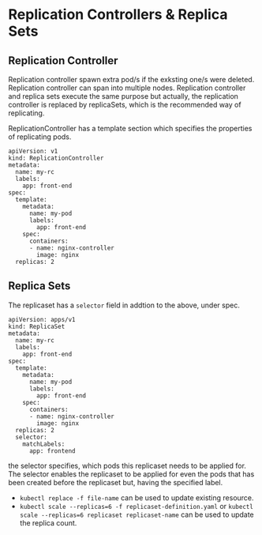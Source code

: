 # Replication Controllers & Replica Sets

## Replication Controller
Replication controller spawn extra pod/s if the exksting one/s were deleted. Replication controller can span into multiple nodes. Replication controller and replica sets execute the same purpose but actually, the replication controller is replaced by replicaSets, which is the recommended way of replicating.

ReplicationController has a template section which specifies the properties of replicating pods.

```
apiVersion: v1
kind: ReplicationController
metadata:
  name: my-rc
  labels:
    app: front-end
spec:
  template:
    metadata:
      name: my-pod
      labels: 
        app: front-end
    spec:
      containers:
      - name: nginx-controller
        image: nginx
  replicas: 2
```

## Replica Sets
The replicaset has a `selector` field in addtion to the above, under spec.

```
apiVersion: apps/v1
kind: ReplicaSet
metadata:
  name: my-rc
  labels:
    app: front-end
spec:
  template:
    metadata:
      name: my-pod
      labels: 
        app: front-end
    spec:
      containers:
      - name: nginx-controller
        image: nginx
  replicas: 2
  selector:
    matchLabels:
      app: frontend 
```

the selector specifies, which pods this replicaset needs to be applied for. The selector enables the replicaset to be applied for even the pods that has been created before the replicaset but, having the specified label.

- `kubectl replace -f file-name` can be used to update existing resource.
- `kubectl scale --replicas=6 -f replicaset-definition.yaml` or `kubectl scale --replicas=6 replicaset replicaset-name` can be used to update the replica count.
